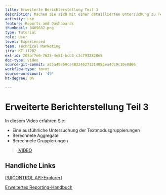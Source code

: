 ```yaml
---
title: Erweiterte Berichterstellung Teil 3
description: Machen Sie sich mit einer detaillierten Untersuchung zu Textmodusgruppierungen, berechneten Aggregaten und berechneten Gruppierungen vertraut.
activity: use
feature: Reports and Dashboards
thumbnail: 3409632.png
type: Tutorial
role: User
level: Experienced
team: Technical Marketing
jira: KT-11202
exl-id: 208af7e6-7625-4e81-bcb3-c3c7932828e5
doc-type: video
source-git-commit: a25a49e59ca483246271214886ea4dc9c10e8d66
workflow-type: tm+mt
source-wordcount: '49'
ht-degree: 0%

---
```


# Erweiterte Berichterstellung Teil 3

In diesem Video erfahren Sie:

* Eine ausführliche Untersuchung der Textmodusgruppierungen
* Berechnete Aggregate
* Berechnete Gruppierungen

>[!VIDEO](https://video.tv.adobe.com/v/3409635/?quality=12&learn=on)

## Handliche Links

[[!UICONTROL API-Explorer]](https://developer.adobe.com/workfront/api-explorer/)

[Erweitertes Reporting-Handbuch](/help/assets/advanced-reporting-manual.pdf)
